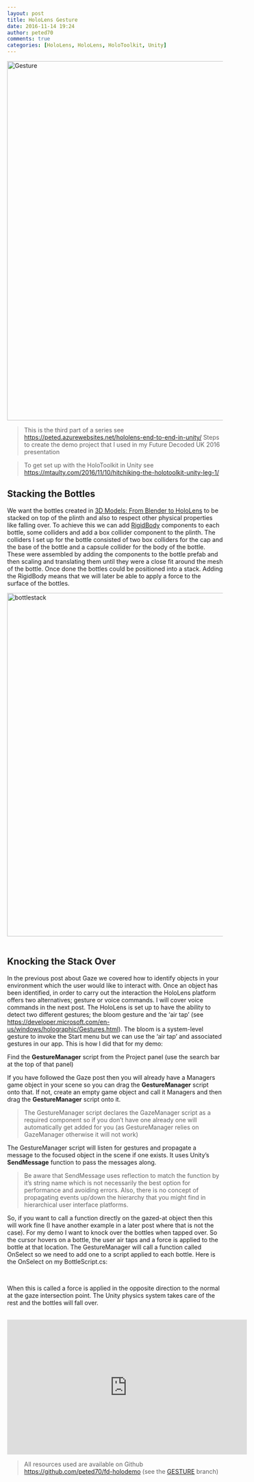 ```yaml
---
layout: post
title: HoloLens Gesture
date: 2016-11-14 19:24
author: peted70
comments: true
categories: [HoloLens, HoloLens, HoloToolkit, Unity]
---
```

<a href="http://peted.azurewebsites.net/wp-content/uploads/2016/11/Gesture.png"><img title="Gesture" style="border-left-width: 0px; border-right-width: 0px; background-image: none; border-bottom-width: 0px; padding-top: 0px; padding-left: 0px; display: inline; padding-right: 0px; border-top-width: 0px" border="0" alt="Gesture" src="http://peted.azurewebsites.net/wp-content/uploads/2016/11/Gesture_thumb.png" width="731" height="839"></a>  <blockquote> <p>This is the third part of a series see <a href="https://peted.azurewebsites.net/hololens-end-to-end-in-unity/">https://peted.azurewebsites.net/hololens-end-to-end-in-unity/</a></a> Steps to create the demo project that I used in my Future Decoded UK 2016 presentation</p></blockquote> <blockquote> <p>To get set up with the HoloToolkit in Unity see <a title="https://mtaulty.com/2016/11/10/hitchiking-the-holotoolkit-unity-leg-1/" href="https://mtaulty.com/2016/11/10/hitchiking-the-holotoolkit-unity-leg-1/">https://mtaulty.com/2016/11/10/hitchiking-the-holotoolkit-unity-leg-1/</a></p></blockquote> <h2>Stacking the Bottles</h2> <p>We want the bottles created in <a href="http://peted.azurewebsites.net/3d-models-from-blender-to-hololens/" target="_blank">3D Models: From Blender to HoloLens</a> to be stacked on top of the plinth and also to respect other physical properties like falling over. To achieve this we can add <a href="https://docs.unity3d.com/Manual/class-Rigidbody.html" target="_blank">RigidBody</a> components to each bottle, some colliders and add a box collider component to the plinth. The colliders I set up for the bottle consisted of two box colliders for the cap and the base of the bottle and a capsule collider for the body of the bottle. These were assembled by adding the components to the bottle prefab and then scaling and translating them until they were a close fit around the mesh of the bottle. Once done the bottles could be positioned into a stack. Adding the RigidBody means that we will later be able to apply a force to the surface of the bottles.</p> <p><a href="http://peted.azurewebsites.net/wp-content/uploads/2016/11/bottlestack.png"><img title="bottlestack" style="border-top: 0px; border-right: 0px; background-image: none; border-bottom: 0px; padding-top: 0px; padding-left: 0px; border-left: 0px; display: inline; padding-right: 0px" border="0" alt="bottlestack" src="http://peted.azurewebsites.net/wp-content/uploads/2016/11/bottlestack_thumb.png" width="728" height="802"></a>&nbsp; </p> <h2>Knocking the Stack Over</h2> <p>In the previous post about Gaze we covered how to identify objects in your environment which the user would like to interact with. Once an object has been identified, in order to carry out the interaction the HoloLens platform offers two alternatives; gesture or voice commands. I will cover voice commands in the next post. The HoloLens is set up to have the ability to detect two different gestures; the bloom gesture and the ‘air tap’ (see <a title="https://developer.microsoft.com/en-us/windows/holographic/Gestures.html" href="https://developer.microsoft.com/en-us/windows/holographic/Gestures.html">https://developer.microsoft.com/en-us/windows/holographic/Gestures.html</a>). The bloom is a system-level gesture to invoke the Start menu but we can use the ‘air tap’ and associated gestures in our app. This is how I did that for my demo:</p> <p>Find the <strong>GestureManager</strong> script from the Project panel (use the search bar at the top of that panel)</p> <p>If you have followed the Gaze post then you will already have a Managers game object in your scene so you can drag the <strong>GestureManager</strong> script onto that. If not, create an empty game object and call it Managers and then drag the <strong>GestureManager</strong> script onto it. </p> <blockquote> <p>The GestureManager script declares the GazeManager script as a required component so if you don’t have one already one will automatically get added for you (as GestureManager relies on GazeManager otherwise it will not work)</p></blockquote> <p>The GestureManager script will listen for gestures and propagate a message to the focused object in the scene if one exists. It uses Unity’s <strong>SendMessage</strong> function to pass the messages along.</p> <blockquote> <p>Be aware that SendMessage uses reflection to match the function by it’s string name which is not necessarily the best option for performance and avoiding errors. Also, there is no concept of propagating events up/down the hierarchy that you might find in hierarchical user interface platforms. </p></blockquote> <p>So, if you want to call a function directly on the gazed-at object then this will work fine (I have another example in a later post where that is not the case). For my demo I want to knock over the bottles when tapped over. So the cursor hovers on a bottle, the user air taps and a force is applied to the bottle at that location. The GestureManager will call a function called OnSelect so we need to add one to a script applied to each bottle. Here is the OnSelect on my BottleScript.cs:</p><script src="https://gist.github.com/peted70/c27878f026fa8b3395093ef1c3304196.js"></script> <p>&nbsp; </p> <p>When this is called a force is applied in the opposite direction to the normal at the gaze intersection point. The Unity physics system takes care of the rest and the bottles will fall over. </p> <p>&nbsp;<iframe height="315" src="https://www.youtube.com/embed/RUFXjiezYaw" frameborder="0" width="560" allowfullscreen></iframe></p> <blockquote> <p>All resources used are available on Github <a href="https://github.com/peted70/fd-holodemo">https://github.com/peted70/fd-holodemo</a> (see the <a href="https://github.com/peted70/fd-holodemo/tree/GESTURE" target="_blank">GESTURE</a> branch)</p></blockquote>
